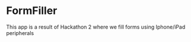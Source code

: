 FormFiller
==========

This app is a result of Hackathon 2 where we fill forms using Iphone/iPad peripherals